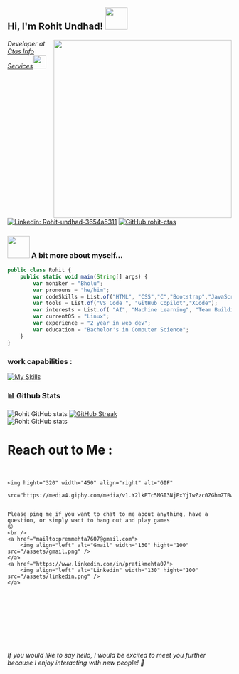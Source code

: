 <img src="https://komarev.com/ghpvc/?username=rohit-ctas&style=flat-square&color=green" alt=""/>
<h2> Hi, I'm Rohit Undhad! <img src="https://media.giphy.com/media/mGcNjsfWAjY5AEZNw6/giphy.gif" width="50"></h2>
<img align='right' src="/assets/output-onlinegiftools.gif" width="400">
<p><em>Developer at <a href="https://ctasis.com">Ctas Info Services</a><img src="https://media.tenor.com/6JptszQgCnkAAAAj/text-work.gif" width="30"> 
</em></p>

[![Linkedin: Rohit-undhad-3654a5311](https://img.shields.io/badge/-Rohit-blue?style=flat-square&logo=Linkedin&logoColor=white&link=https://https://www.linkedin.com/in/rohit-undhad-3654a5311)](https://www.linkedin.com/in/rohit-undhad-3654a5311)
[![GitHub rohit-ctas](https://img.shields.io/github/followers/rohit-ctas?label=follow&style=social)](https://github.com/rohit-ctas)


### <img src="https://media.giphy.com/media/VgCDAzcKvsR6OM0uWg/giphy.gif" width="50"> A bit more about myself...

```javascript
public class Rohit {
    public static void main(String[] args) {
        var moniker = "Bholu";
        var pronouns = "he/him";
        var codeSkills = List.of("HTML", "CSS","C","Bootstrap","JavaScript","TypeScript","PHP","Python","Java","Asp.Net","MySql");
        var tools = List.of("VS Code ", "GitHub Copilot","XCode");
        var interests = List.of( "AI", "Machine Learning", "Team Building","Server Management","Leadership");
        var currentOS = "Linux";
        var experience = "2 year in web dev";
        var education = "Bachelor's in Computer Science";
    }
}

```

### work capabilities :

[![My Skills](https://skillicons.dev/icons?i=html,css,bootstrap,tailwind,js,git,angular,react,mongodb,nodejs,ts,figma,c,nextjs,github,python)](https://skillicons.dev)
<br/>

### 📊 Github Stats
![Rohit GitHub stats](https://github-readme-stats.vercel.app/api?username=azure-sdk&show_icons=true&theme=radical)
[![GitHub Streak](https://github-readme-streak-stats.herokuapp.com?user=azure-sdk&theme=radical&date_format=M%20j%5B%2C%20Y%5D)](https://git.io/streak-stats)<br>
![Rohit GitHub stats](https://github-readme-stats.vercel.app/api/top-langs/?username=azure-sdk&hide=html,css,shaderlab,kotlin,hlsl&theme=radical)<br>
# Reach out to Me  :

<p>
    </br>


    <img hight="320" width="450" align="right" alt="GIF"
        src="https://media4.giphy.com/media/v1.Y2lkPTc5MGI3NjExYjIwZzc0ZGhmZTBwbG5wOWVpbnhsbTJ2eWRqMm9renF2ejVkMnJqaiZlcD12MV9pbnRlcm5hbF9naWZfYnlfaWQmY3Q9Zw/TuDyQjiZGWwQ8j3DAr/giphy.webp">


    Please ping me if you want to chat to me about anything, have a question, or simply want to hang out and play games
    😝
    <br />
    <a href="mailto:premmehta7607@gmail.com">
        <img align="left" alt="Gmail" width="130" hight="100" src="/assets/gmail.png" />
    </a>
    <a href="https://www.linkedin.com/in/pratikmehta07">
        <img align="left" alt="Linkedin" width="130" hight="100" src="/assets/linkedin.png" />
    </a>
</p>
</br>
</br>
</br>
</br>
</br>
</br>
</br>



<em>If you would like to say hello, I would be excited to meet you further because I enjoy interacting with new people!
    🤝</em>
